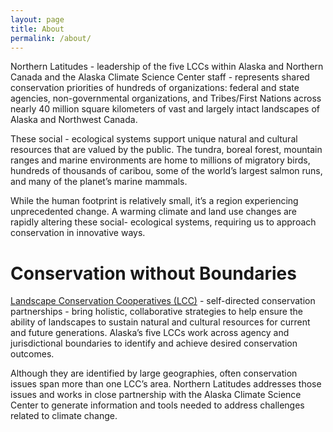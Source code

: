 ```yaml
---
layout: page
title: About
permalink: /about/
---
```


<p class="">Northern Latitudes - leadership of the five LCCs within Alaska and Northern Canada
and the Alaska Climate Science Center staff - represents shared conservation
priorities of hundreds of organizations: federal and state agencies, non-governmental
organizations, and Tribes/First Nations across nearly 40 million square kilometers of
vast and largely intact landscapes of Alaska and Northwest Canada.</p>

These social - ecological systems support unique natural and cultural resources that are
valued by the public. The tundra, boreal forest, mountain ranges and marine
environments are home to millions of migratory birds, hundreds of thousands of caribou,
some of the world’s largest salmon runs, and many of the planet’s marine mammals. 

While the human footprint is relatively small, it’s a region experiencing unprecedented
change. A warming climate and land use changes are rapidly altering these social-
ecological systems, requiring us to approach conservation in innovative ways.

# Conservation without Boundaries

[Landscape Conservation Cooperatives (LCC)](https://lccnetwork.org/) - self-directed conservation
partnerships - bring holistic, collaborative strategies to help ensure the ability of
landscapes to sustain natural and cultural resources for current and future generations.
Alaska’s five LCCs work across agency and jurisdictional boundaries to identify and
achieve desired conservation outcomes.

Although they are identified by large geographies, often conservation issues span more
than one LCC’s area. Northern Latitudes addresses those issues and works in close
partnership with the Alaska Climate Science Center to generate information and tools
needed to address challenges related to climate change.
